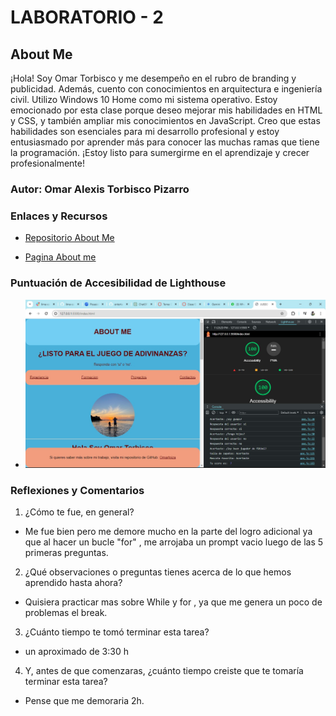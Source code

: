 # LABORATORIO - 2

## About Me

¡Hola! Soy Omar Torbisco y me desempeño en el rubro de branding y publicidad. Además, cuento con conocimientos en arquitectura e ingeniería civil. Utilizo Windows 10 Home como mi sistema operativo.
Estoy emocionado por esta clase porque deseo mejorar mis habilidades en HTML y CSS, y también ampliar mis conocimientos en JavaScript. Creo que estas habilidades son esenciales para mi desarrollo profesional y estoy entusiasmado por aprender más para conocer las muchas ramas que tiene la programación. ¡Estoy listo para sumergirme en el aprendizaje y crecer profesionalmente!

### Autor: Omar Alexis Torbisco Pizarro

### Enlaces y Recursos

* [Repositorio About Me](https://github.com/omartpiza/about-me)

* [Pagina About me](https://omartpiza.github.io/about-me)

### Puntuación de Accesibilidad de Lighthouse

* ![Lighthouse](/img/light2.jpeg)

### Reflexiones y Comentarios

1. ¿Cómo te fue, en general?
- Me fue bien pero me demore mucho en la parte del logro adicional ya que al hacer un bucle "for" , me arrojaba un prompt vacio luego de las 5 primeras preguntas.
2. ¿Qué observaciones o preguntas tienes acerca de lo que hemos aprendido hasta ahora?
- Quisiera practicar mas sobre While y for , ya que me genera un poco de problemas el break.
3. ¿Cuánto tiempo te tomó terminar esta tarea?
- un aproximado de 3:30 h
4. Y, antes de que comenzaras, ¿cuánto tiempo creiste que te tomaría terminar esta tarea?
- Pense que me demoraria 2h.